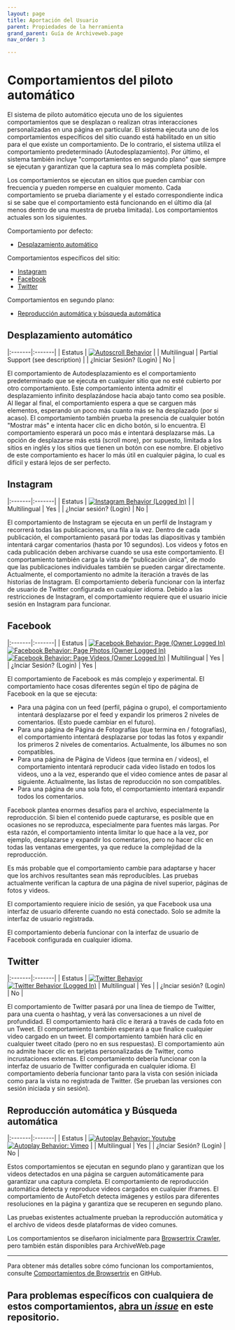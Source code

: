 ```yaml
---
layout: page
title: Aportación del Usuario
parent: Propiedades de la herramienta
grand_parent: Guía de Archiveweb.page
nav_order: 3

---
```


# Comportamientos del piloto automático
El sistema de piloto automático ejecuta uno de los siguientes comportamientos que se desplazan o realizan otras interacciones personalizadas en una página en particular. El sistema ejecuta uno de los comportamientos específicos del sitio cuando está habilitado en un sitio para el que existe un comportamiento. De lo contrario, el sistema utiliza el comportamiento predeterminado (Autodesplazamiento). Por último, el sistema también incluye "comportamientos en segundo plano" que siempre se ejecutan y garantizan que la captura sea lo más completa posible.

Los comportamientos se ejecutan en sitios que pueden cambiar con frecuencia y pueden romperse en cualquier momento. Cada comportamiento se prueba diariamente y el estado correspondiente indica si se sabe que el comportamiento está funcionando en el último día (al menos dentro de una muestra de prueba limitada). Los comportamientos actuales son los siguientes.

Comportamiento por defecto:
* [Desplazamiento automático](#autoscroll)

Comportamientos específicos del sitio:
* [Instagram](i#nstagram)
* [Facebook](#facebook)
* [Twitter](#twitter)

Comportamientos en segundo plano:
* [Reproducción automática y búsqueda automática](#autoplay)


## <a id="autoscroll"> Desplazamiento automático</a>

|:-------|:-------|
| Estatus | [![Autoscroll Behavior](https://github.com/webrecorder/browsertrix-behaviors/actions/workflows/autoscroll.yaml/badge.svg)](https://github.com/webrecorder/browsertrix-behaviors/actions/workflows/autoscroll.yaml) |
| Multilingual | Partial Support (see description) |
| ¿Iniciar Sesión? (Login) | No |

El comportamiento de Autodesplazamiento es el comportamiento predeterminado que se ejecuta en cualquier sitio que no esté cubierto por otro comportamiento. Este comportamiento intenta admitir el desplazamiento infinito desplazándose hacia abajo tanto como sea posible. Al llegar al final, el comportamiento espera a que se carguen más elementos, esperando un poco más cuanto más se ha desplazado (por si acaso).
El comportamiento también prueba la presencia de cualquier botón "Mostrar más" e intenta hacer clic en dicho botón, si lo encuentra. El comportamiento esperará un poco más e intentará desplazarse más. La opción de desplazarse más está (scroll more), por supuesto, limitada a los sitios en inglés y los sitios que tienen un botón con ese nombre.
El objetivo de este comportamiento es hacer lo más útil en cualquier página, lo cual es difícil y estará lejos de ser perfecto.


## <a id="instagram"> Instagram</a>

|:-------|:-------|
| Estatus | [![Instagram Behavior (Logged In)](https://github.com/webrecorder/browsertrix-behaviors/actions/workflows/instagram.yaml/badge.svg)](https://github.com/webrecorder/browsertrix-behaviors/actions/workflows/instagram.yaml) |
| Multilingual | Yes |
| ¿Inciar sesión? (Login) | No |

El comportamiento de Instagram se ejecuta en un perfil de Instagram y recorrerá todas las publicaciones, una fila a la vez. Dentro de cada publicación, el comportamiento pasará por todas las diapositivas y también intentará cargar comentarios (hasta por 10 segundos). Los videos y fotos en cada publicación deben archivarse cuando se usa este comportamiento.
El comportamiento también carga la vista de "publicación única", de modo que las publicaciones individuales también se pueden cargar directamente.
Actualmente, el comportamiento no admite la iteración a través de las historias de Instagram.
El comportamiento debería funcionar con la interfaz de usuario de Twitter configurada en cualquier idioma.
Debido a las restricciones de Instagram, el comportamiento requiere que el usuario inicie sesión en Instagram para funcionar.

## <a id="facebook"> Facebook</a>


|:-------|:-------|
| Estatus | [![Facebook Behavior: Page (Owner Logged In)](https://github.com/webrecorder/browsertrix-behaviors/actions/workflows/facebook-page.yaml/badge.svg)](https://github.com/webrecorder/browsertrix-behaviors/actions/workflows/facebook-page.yaml) <br> [![Facebook Behavior: Page Photos (Owner Logged In)](https://github.com/webrecorder/browsertrix-behaviors/actions/workflows/facebook-photos.yaml/badge.svg)](https://github.com/webrecorder/browsertrix-behaviors/actions/workflows/facebook-photos.yaml) <br> [![Facebook Behavior: Page Videos (Owner Logged In)](https://github.com/webrecorder/browsertrix-behaviors/actions/workflows/facebook-videos.yaml/badge.svg)](https://github.com/webrecorder/browsertrix-behaviors/actions/workflows/facebook-videos.yaml)
| Multilingual | Yes |
| ¿Inciar Sesión? (Login) | Yes |

El comportamiento de Facebook es más complejo y experimental. El comportamiento hace cosas diferentes según el tipo de página de Facebook en la que se ejecuta:
* Para una página con un feed (perfil, página o grupo), el comportamiento intentará desplazarse por el feed y expandir los primeros 2 niveles de comentarios. (Esto puede cambiar en el futuro).
* Para una página de Página de Fotografías (que termina en / fotografías), el comportamiento intentará desplazarse por todas las fotos y expandir los primeros 2 niveles de comentarios. Actualmente, los álbumes no son compatibles.
* Para una página de Página de Videos (que termina en / videos), el comportamiento intentará reproducir cada video listado en todos los videos, uno a la vez, esperando que el video comience antes de pasar al siguiente. Actualmente, las listas de reproducción no son compatibles.
* Para una página de una sola foto, el comportamiento intentará expandir todos los comentarios.

Facebook plantea enormes desafíos para el archivo, especialmente la reproducción. Si bien el contenido puede capturarse, es posible que en ocasiones no se reproduzca, especialmente para fuentes más largas. Por esta razón, el comportamiento intenta limitar lo que hace a la vez, por ejemplo, desplazarse y expandir los comentarios, pero no hacer clic en todas las ventanas emergentes, ya que reduce la complejidad de la reproducción.

Es más probable que el comportamiento cambie para adaptarse y hacer que los archivos resultantes sean más reproducibles.
Las pruebas actualmente verifican la captura de una página de nivel superior, páginas de fotos y videos.

El comportamiento requiere inicio de sesión, ya que Facebook usa una interfaz de usuario diferente cuando no está conectado. Solo se admite la interfaz de usuario registrada.

El comportamiento debería funcionar con la interfaz de usuario de Facebook configurada en cualquier idioma.


## <a id="twitter"> Twitter</a>


|:-------|:-------|
| Estatus | [![Twitter Behavior](https://github.com/webrecorder/browsertrix-behaviors/actions/workflows/twitter.yaml/badge.svg)](https://github.com/webrecorder/browsertrix-behaviors/actions/workflows/twitter.yaml) <br> [![Twitter Behavior (Logged In)](https://github.com/webrecorder/browsertrix-behaviors/actions/workflows/twitter-logged-in.yaml/badge.svg)](https://github.com/webrecorder/browsertrix-behaviors/actions/workflows/twitter-logged-in.yaml)
| Multilingual | Yes |
| ¿Inciar sesión? (Login) | No |

El comportamiento de Twitter pasará por una línea de tiempo de Twitter, para una cuenta o hashtag, y verá las conversaciones a un nivel de profundidad. El comportamiento hará clic e iterará a través de cada foto en un Tweet. El comportamiento también esperará a que finalice cualquier video cargado en un tweet. El comportamiento también hará clic en cualquier tweet citado (pero no en sus respuestas).
El comportamiento aún no admite hacer clic en tarjetas personalizadas de Twitter, como incrustaciones externas. El comportamiento debería funcionar con la interfaz de usuario de Twitter configurada en cualquier idioma.
El comportamiento debería funcionar tanto para la vista con sesión iniciada como para la vista no registrada de Twitter. (Se prueban las versiones con sesión iniciada y sin sesión).

## Reproducción automática y Búsqueda automática

|:-------|:-------|
| Estatus | [![Autoplay Behavior: Youtube](https://github.com/webrecorder/browsertrix-behaviors/actions/workflows/youtube-autoplay.yaml/badge.svg)](https://github.com/webrecorder/browsertrix-behaviors/actions/workflows/youtube-autoplay.yaml) <br> [![Autoplay Behavior: Vimeo](https://github.com/webrecorder/browsertrix-behaviors/actions/workflows/vimeo-autoplay.yaml/badge.svg)](https://github.com/webrecorder/browsertrix-behaviors/actions/workflows/vimeo-autoplay.yaml) |
| Multilingual | Yes |
| ¿Inciar Sesión? (Login) | No |

Estos comportamientos se ejecutan en segundo plano y garantizan que los videos detectados en una página se carguen automáticamente para garantizar una captura completa. El comportamiento de reproducción automática detecta y reproduce videos cargados en cualquier iframes. El comportamiento de AutoFetch detecta imágenes y estilos para diferentes resoluciones en la página y garantiza que se recuperen en segundo plano.

Las pruebas existentes actualmente prueban la reproducción automática y el archivo de videos desde plataformas de video comunes.

Los comportamientos se diseñaron inicialmente para [Browsertrix Crawler](https://github.com/webrecorder/browsertrix-crawler), pero también están disponibles para ArchiveWeb.page

<hr>

Para obtener más detalles sobre cómo funcionan los comportamientos, consulte [Comportamientos de Browsertrix](https://github.com/webrecorder/browsertrix-behaviors) en GitHub.

Para problemas específicos con cualquiera de estos comportamientos, [abra un *issue*](https://github.com/webrecorder/browsertrix-behaviors/issues) en este repositorio.
---

